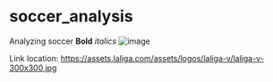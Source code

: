 # soccer_analysis
Analyzing soccer
**Bold**
*italics*
![image](https://github.com/user-attachments/assets/f483a532-5257-4c16-b077-e41f43153382)

Link location: https://assets.laliga.com/assets/logos/laliga-v/laliga-v-300x300.jpg



